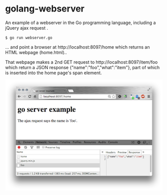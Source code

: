 golang-webserver
================

An example of a webserver in the Go programming language,
including a jQuery ajax request .

    $ go run webserver.go
    
... and point a browser at http://localhost:8097/home
which returns an HTML webpage (home.html)..

That webpage makes a 2nd GET request to http://localhost:8097/item/foo
which return a JSON response {"name":"foo","what":"item"}, 
part of which is inserted into the home page's span element.

![](chrome_screenshot.png)


